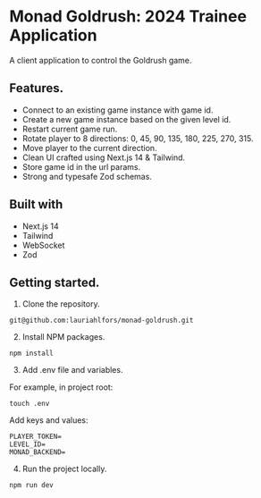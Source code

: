# Monad Goldrush: 2024 Trainee Application

A client application to control the Goldrush game.

## Features.

- Connect to an existing game instance with game id.
- Create a new game instance based on the given level id.
- Restart current game run.
- Rotate player to 8 directions: 0, 45, 90, 135, 180, 225, 270, 315.
- Move player to the current direction.
- Clean UI crafted using Next.js 14 & Tailwind.
- Store game id in the url params.
- Strong and typesafe Zod schemas.

## Built with

- Next.js 14
- Tailwind
- WebSocket
- Zod

## Getting started.

1. Clone the repository.

```
git@github.com:lauriahlfors/monad-goldrush.git
```

2. Install NPM packages.

```
npm install
```

3. Add .env file and variables.

For example, in project root:

```
touch .env
```

Add keys and values:

```
PLAYER_TOKEN=
LEVEL_ID=
MONAD_BACKEND=
```

4. Run the project locally.

```
npm run dev
```
